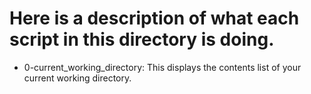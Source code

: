 # Here is a description of what each script in this directory is doing.

- 0-current_working_directory: This displays the contents list of your current working directory.
